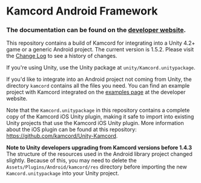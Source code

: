 Kamcord Android Framework
=========================

<h3>The documentation can be found on the <a href="http://www.kamcord.com/developers/docs/android/quickguide/">developer website</a>.</h3>

This repository contains a build of Kamcord for integrating into a Unity 4.2+ game or a generic Android project. The current version is 1.5.2. Please visit the <a href="https://github.com/kamcord/kamcord-android-sdk/wiki/Change-log">Change Log</a> to see a history of changes.

If you're using Unity, use the Unity package at `unity/Kamcord.unitypackage`.

If you'd like to integrate into an Android project not coming from Unity, the directory `kamcord` contains all the files you need.  You can find an example project with Kamcord integrated on the <a href="http://www.kamcord.com/developers/docs/android/examples/#ripples-integration-java">examples page</a> at the developer website.

Note that the `Kamcord.unitypackage` in this repository contains a complete copy of the Kamcord iOS Unity plugin, making it safe to import into existing Unity projects that use the Kamcord iOS Unity plugin. More information about the iOS plugin can be found at this repository: <a href="https://github.com/kamcord/Unity-Kamcord">https://github.com/kamcord/Unity-Kamcord</a>.

<b>Note to Unity developers upgrading from Kamcord versions before 1.4.3</b><br/>
The structure of the resources used in the Android library project changed slightly. Because of this, you may need to delete the `Assets/Plugins/Android/kamcord/res` directory before importing the new `Kamcord.unitypackage` into your Unity project.

